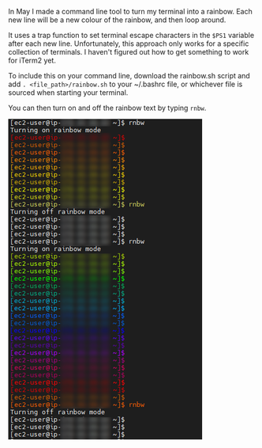 In May I made a command line tool to turn my terminal into a rainbow. Each new
line will be a new colour of the rainbow, and then loop around.

It uses a trap function to set terminal escape characters in the `$PS1` variable
after each new line. Unfortunately, this approach only works for a specific collection of terminals.
I haven't figured out how to get something to work for iTerm2 yet.  

To include this on your command line, download the rainbow.sh script and add
`. <file_path>/rainbow.sh` to your ~/.bashrc file, or whichever file is sourced
when starting your terminal.

You can then turn on and off the rainbow text by typing `rnbw`.

![sample](./rainbow.png?raw=true "sample")
